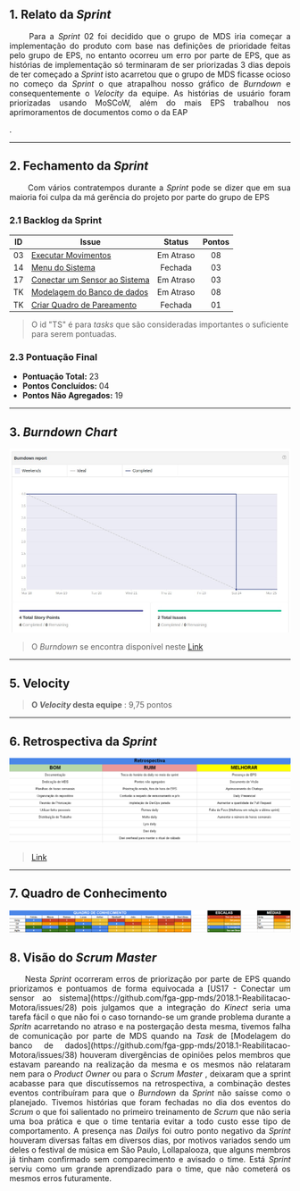 ## 1. Relato da _Sprint_

<p align="justify">&emsp;&emsp; Para a <i>Sprint</i> 02 foi decidido que o grupo de MDS iria começar a implementação do produto com base nas definições de prioridade feitas pelo grupo de EPS, no entanto ocorreu um erro por parte de EPS, que as histórias de implementação só terminaram de ser priorizadas 3 dias depois de ter começado a <i>Sprint</i> isto acarretou que o grupo de MDS ficasse ocioso no começo da <i>Sprint</i> o que atrapalhou nosso gráfico de <i>Burndown</i> e consequentemente o <i>Velocity</i> da equipe. As histórias de usuário foram priorizadas usando MoSCoW, além do mais EPS trabalhou nos aprimoramentos de documentos como o da EAP </p>.  

------------

## 2. Fechamento da _Sprint_
<p align="justify">&emsp;&emsp; Com vários contratempos durante a <i>Sprint</i> pode se dizer que em sua maioria foi culpa da má gerência do projeto por parte do grupo de EPS </p>

### 2.1 Backlog da Sprint

| ID | Issue | Status | Pontos |
|:--:| ------- | :----: | :----: |
| 03 | [Executar Movimentos](https://github.com/fga-gpp-mds/2018.1-Reabilitacao-Motora/issues/29)    | Em Atraso |08  |
| 14 | [Menu do Sistema](https://github.com/fga-gpp-mds/2018.1-Reabilitacao-Motora/issues/30)    | Fechada | 03 |
| 17 | [Conectar um Sensor ao Sistema](https://github.com/fga-gpp-mds/2018.1-Reabilitacao-Motora/issues/28)    | Em Atraso | 03 |
| TK | [Modelagem do Banco de dados](https://github.com/fga-gpp-mds/2018.1-Reabilitacao-Motora/issues/38)    | Em Atraso | 08 |
| TK | [Criar Quadro de Pareamento](https://github.com/fga-gpp-mds/2018.1-Reabilitacao-Motora/issues/40) | Fechada | 01 |

> O id "TS" é para *tasks* que são consideradas importantes o suficiente para serem pontuadas.

### 2.3 Pontuação Final

* **Pontuação Total:** 23
* **Pontos Concluídos:** 04
* **Pontos Não Agregados:** 19

------------

## 3. _Burndown Chart_

![](https://raw.githubusercontent.com/RomeuCarvalhoAntunes/2018.1-Reabilitacao-Motora/master/docs/imagens/Burndown/Sprint_02.png)

> O _Burndown_ se encontra disponível neste [Link](https://github.com/fga-gpp-mds/2018.1-Reabilitacao-Motora/milestone/3#reports?report=burndown&milestoneId=3179753&showPRs=false)


------------

## 5. Velocity

> **O _Velocity_ desta equipe**  : 9,75 pontos

------------


## 6. Retrospectiva da _Sprint_

![](https://raw.githubusercontent.com/RomeuCarvalhoAntunes/2018.1-Reabilitacao-Motora/master/docs/imagens/Retrospectiva/Retrospectiva_Sprint02.png)

 >[Link](https://raw.githubusercontent.com/RomeuCarvalhoAntunes/2018.1-Reabilitacao-Motora/master/docs/imagens/Retrospectiva/Retrospectiva_Sprint02.png)

------------

## 7. Quadro de Conhecimento

![](https://raw.githubusercontent.com/RomeuCarvalhoAntunes/2018.1-Reabilitacao-Motora/master/docs/imagens/Quadro%20de%20Conhecimento/Quadro_Conhecimento_02.png)

## 8. Visão do _Scrum Master_

<p align="justify">&emsp;&emsp;Nesta <i>Sprint</i> ocorreram erros de priorização por parte de EPS quando priorizamos e pontuamos de forma equivocada a [US17 - Conectar um sensor ao sistema](https://github.com/fga-gpp-mds/2018.1-Reabilitacao-Motora/issues/28) pois julgamos que a integração do <i>Kinect</i> seria uma tarefa fácil o que não foi o caso tornando-se um grande problema durante a <i>Spritn</i> acarretando no atraso e na postergação desta mesma, tivemos falha de comunicação por parte de MDS quando na <i>Task</i> de [Modelagem do banco de dados](https://github.com/fga-gpp-mds/2018.1-Reabilitacao-Motora/issues/38) houveram divergências de opiniões pelos membros que estavam pareando na realização da mesma e os mesmos não relataram nem para o <i>Product Owner</i> ou para o <i>Scrum Master</i> , deixaram que a sprint acabasse para que discutíssemos na retrospectiva, a combinação destes eventos contribuíram para que o <i>Burndown</i> da <i>Sprint</i> não saísse como o planejado. Tivemos histórias que foram fechadas no dia dos eventos do <i>Scrum</i> o que foi salientado no primeiro treinamento  de <i>Scrum</i> que não seria uma boa prática e que o time tentaria evitar a todo custo esse tipo de comportamento. A presença nas <i>Dailys</i> foi outro ponto negativo da <i>Sprint</i> houveram diversas faltas em diversos dias, por motivos variados sendo um deles o festival de música em São Paulo, Lollapalooza, que alguns membros já tinham confirmado sem comparecimento e avisado o time. Está <i>Sprint</i> serviu como um grande aprendizado para o time, que não cometerá os mesmos erros futuramente.</p>
